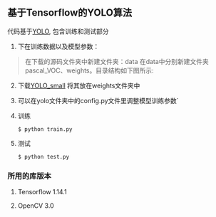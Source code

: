## 基于Tensorflow的YOLO算法

代码基于[YOLO](https://arxiv.org/pdf/1506.02640.pdf), 包含训练和测试部分 

1. 下在训练数据以及模型参数：
>在下载的源码文件夹中新建文件夹：data
>在data中分别新建文件夹pascal_VOC、weights。目录结构如下图所示:


2. 下载[YOLO_small](https://drive.google.com/file/d/0B5aC8pI-akZUNVFZMmhmcVRpbTA/view?usp=sharing)
将其放在weights文件夹中

4. 可以在yolo文件夹中的config.py文件里调整模型训练参数`

5. 训练
	```Shell
	$ python train.py
	```

6. 测试
	```Shell
	$ python test.py
	```

### 所用的库版本
1. Tensorflow 1.14.1

2. OpenCV 3.0
